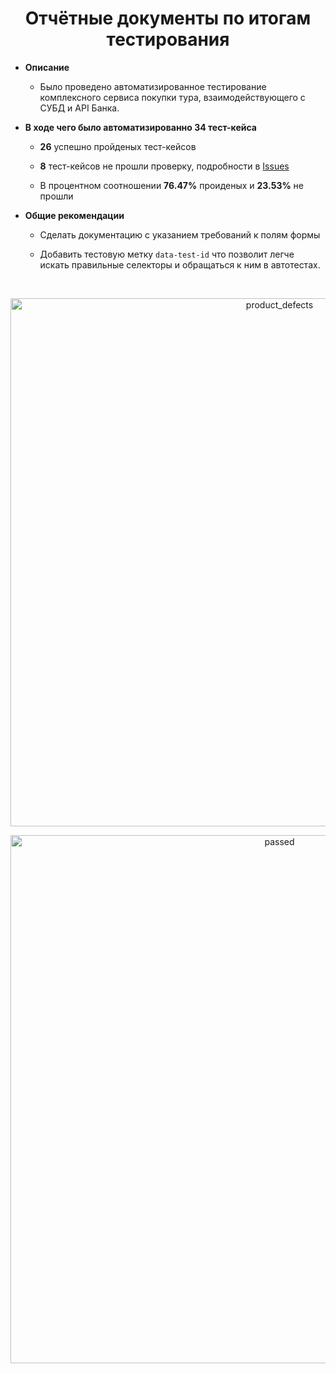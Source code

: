 <h1 align="center"> Отчётные документы по итогам тестирования</h1>

*  **Описание**

   *  Было проведено автоматизированное тестирование комплексного сервиса покупки тура, взаимодействующего с СУБД и API Банка.

*  **В ходе чего было автоматизированно 34 тест-кейса**

   *  **26** успешно пройденых тест-кейсов 
 
   *  **8** тест-кейсов не прошли проверку, подробности в [Issues](https://github.com/LevVolkov/Course-work/issues)

   *  В процентном соотношении **76.47%** проиденых и **23.53%** не прошли

* **Общие рекомендации**

  *  Сделать документацию с указанием требований к полям формы

  *  Добавить тестовую метку `data-test-id` что позволит легче искать правильные селекторы и обращаться к ним в автотестах.

 </br>
<p align="center"><img width="845" alt="product_defects" src="https://github.com/LevVolkov/Course-work/assets/88002142/957aa22b-bd66-4c71-8405-1cc861aa2c80"></p>

<p align="center"><img width="845" alt="passed" src="https://github.com/LevVolkov/Course-work/assets/88002142/7fd56f51-a683-4b67-8f49-5a6b3b0aa9b9"></p>
